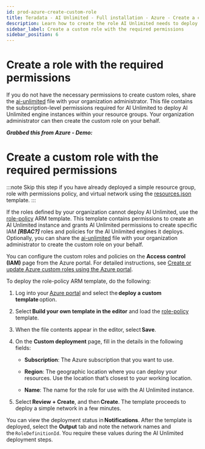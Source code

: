 ```yaml
---
id: prod-azure-create-custom-role
title: Teradata - AI Unlimited - Full installation - Azure - Create a custom role
description: Learn how to create the role AI Unlimited needs to deploy the engine.
sidebar_label: Create a custom role with the required permissions	
sidebar_position: 6
---
```

# Create a role with the required permissions	

If you do not have the necessary permissions to create custom roles, share the [ai-unlimited](https://github.com/Teradata/ai-unlimited/blob/develop/deployments/azure/policies/ai-unlimited.json) file with your organization administrator. This file contains the subscription-level permissions required for AI Unlimited to deploy AI Unlimited engine instances within your resource groups. Your organization administrator can then create the custom role on your behalf.


***Grabbed this from Azure - Demo:***

# Create a custom role with the required permissions	

:::note
Skip this step if you have already deployed a simple resource group, role with permissions policy, and virtual network using the [resources.json](https://github.com/Teradata/ai-unlimited/blob/develop/deployments/azure/resources.json) template.
:::
 
If the roles defined by your organization cannot deploy AI Unlimited, use the [role-policy](https://github.com/Teradata/ai-unlimited/blob/develop/deployments/azure/role-policy.json) ARM template. This template contains permissions to create an AI Unlimited instance and grants AI Unlimited permissions to create specific IAM ***[RBAC?]*** roles and policies for the AI Unlimited engines it deploys. Optionally, you can share the [ai-unlimited](https://github.com/Teradata/ai-unlimited/blob/develop/deployments/azure/policies/ai-unlimited.json) file with your organization administrator to create the custom role on your behalf. 

You can configure the custom roles and policies on the **Access control (IAM)** page from the Azure portal. For detailed instructions, see [Create or update Azure custom roles using the Azure portal](https://learn.microsoft.com/en-us/azure/role-based-access-control/custom-roles-portal).

To deploy the role-policy ARM template, do the following:

1. Log into your [Azure portal](https://portal.azure.com) and select the **deploy a custom template** option. 

2. Select **Build your own template in the editor** and load the [role-policy](https://github.com/Teradata/ai-unlimited/blob/develop/deployments/azure/role-policy.json) template.

3. When the file contents appear in the editor, select **Save**. 

4. On the **Custom deployment** page, fill in the details in the following fields: 

    - **Subscription**: The Azure subscription that you want to use. 

    - **Region**: The geographic location where you can deploy your resources. Use the location that’s closest to your working location. 

    - **Name**: The name for the role for use with the AI Unlimited instance.

5. Select **Review + Create**, and then **Create**. The template proceeds to deploy a simple network in a few minutes.  

You can view the deployment status in **Notifications**. After the template is deployed, select the **Output** tab and note the network names and the `RoleDefinitionId`. You require these values during the AI Unlimited deployment steps. 


